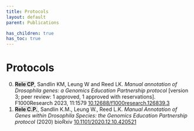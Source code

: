 ```yaml
---
title: Protocols
layout: default
parent: Publications

has_children: true
has_toc: true
---
```


# Protocols

0. <span style="background-color: #70707030">**Rele CP**</span>, Sandlin KM, Leung W and Reed LK. _Manual annotation of Drosophila genes: a Genomics Education Partnership protocol_ [version 3; peer review: 1 approved, 1 approved with reservations]. F1000Research 2023, 11:1579 [10.12688/f1000research.126839.3](https://doi.org/10.12688/f1000research.126839.3)
0. <span style="background-color: #70707030">**Rele C.P.**</span>, Sandlin K.M., Leung W., Reed L.K. _Manual Annotation of Genes within Drosophila Species: the Genomics Education Partnership protocol_ (2020) bioRxiv [10.1101/2020.12.10.420521](https://doi.org/10.1101/2020.12.10.420521)

